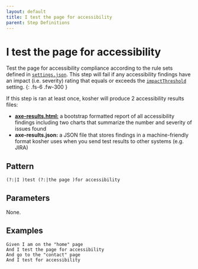 ```yaml
---
layout: default
title: I test the page for accessibility
parent: Step Definitions
---
```


# I test the page for accessibility

Test the page for accessibility compliance according to the rule sets defined in [`settings.json`](../config/settings.html). This step will fail if any accessibility findings have an impact (i.e. severity) rating that equals or exceeds the [`impactThreshold`](../config/settings.html#impactThreshold) setting.
{: .fs-6 .fw-300 }

If this step is ran at least once, kosher will produce 2 accessibility results files:
* [**axe-results.html:**](../reports/accessibility.html) a bootstrap formatted report of all accessibility findings including two charts that summarize the number and severity of issues found
* **axe-results.json:** a JSON file that stores findings in a machine-friendly format kosher uses when you send test results to other systems (e.g. JIRA)

## Pattern

```
(?:|I )test (?:|the page )for accessibility
```

## Parameters

None.

## Examples

```gherkin
Given I am on the "home" page
And I test the page for accessibility
And go to the "contact" page
And I test for accessibility
```